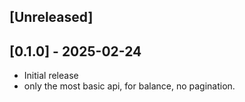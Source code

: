 ## [Unreleased]

## [0.1.0] - 2025-02-24

- Initial release
- only the most basic api, for balance, no pagination.
